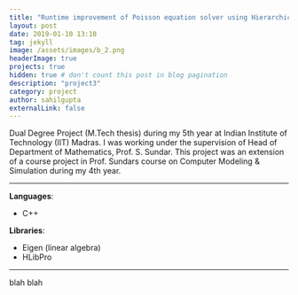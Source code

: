 ```yaml
---
title: "Runtime improvement of Poisson equation solver using Hierarchical Matrix concept"
layout: post
date: 2019-01-10 13:10
tag: jekyll
image: /assets/images/b_2.png
headerImage: true
projects: true
hidden: true # don't count this post in blog pagination
description: "project3"
category: project
author: sahilgupta
externalLink: false
---
```


Dual Degree Project (M.Tech thesis) during my 5th year at Indian Institute of Technology (IIT) Madras. I was working under the supervision of Head of Department of Mathematics, Prof. S. Sundar. This project was an extension of a course project in Prof. Sundars course on Computer Modeling & Simulation during my 4th year.

---

**Languages**: 
- C++

**Libraries**: 
- Eigen (linear algebra)
- HLibPro

---

blah blah